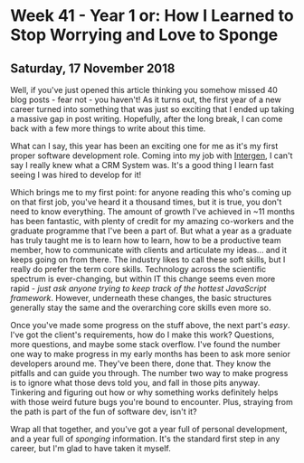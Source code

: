 # Week 41 - Year 1 or: How I Learned to Stop Worrying and Love to Sponge

## Saturday, 17 November 2018

Well, if you've just opened this article thinking you somehow missed 40 blog posts - fear not - you haven't! As it turns out, the first year of a new career turned into something that was just so exciting that I ended up taking a massive gap in post writing. Hopefully, after the long break, I can come back with a few more things to write about this time.

What can I say, this year has been an exciting one for me as it's my first proper software development role. Coming into my job with [Intergen](https://www.intergen.co.nz), I can't say I really knew what a CRM System was. It's a good thing I learn fast seeing I was hired to develop for it! 

Which brings me to my first point: for anyone reading this who's coming up on that first job, you've heard it a thousand times, but it is true, you don't need to know everything. The amount of growth I've achieved in ~11 months has been fantastic, with plenty of credit for my amazing co-workers and the graduate programme that I've been a part of. But what a year as a graduate has truly taught me is to learn how to learn, how to be a productive team member, how to communicate with clients and articulate my ideas... and it keeps going on from there. The industry likes to call these soft skills, but I really do prefer the term core skills. Technology across the scientific spectrum is ever-changing, but within IT this change seems even more rapid - *just ask anyone trying to keep track of the hottest JavaScript framework*. However, underneath these changes, the basic structures generally stay the same and the overarching core skills even more so.

Once you've made some progress on the stuff above, the next part's *easy*. I've got the client's requirements, how do I make this work? Questions, more questions, and maybe some stack overflow. I've found the number one way to make progress in my early months has been to ask more senior developers around me. They've been there, done that. They know the pitfalls and can guide you through. The number two way to make progress is to ignore what those devs told you, and fall in those pits anyway. Tinkering and figuring out how or why something works definitely helps with those weird future bugs you're bound to encounter. Plus, straying from the path is part of the fun of software dev, isn't it?

Wrap all that together, and you've got a year full of personal development, and a year full of *sponging* information. It's the standard first step in any career, but I'm glad to have taken it myself.